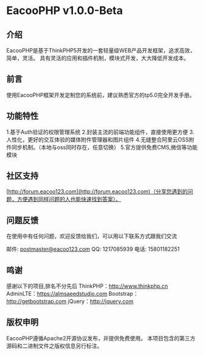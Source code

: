 EacooPHP v1.0.0-Beta
===============
## 介绍
EacooPHP是基于ThinkPHP5开发的一套轻量级WEB产品开发框架，追求高效，简单，灵活。
具有灵活的应用和插件机制，模块式开发，大大降低开发成本。

## 前言

使用EacooPHP框架开发定制您的系统前，建议熟悉官方的tp5.0完全开发手册。

## 功能特性
1.基于Auth验证的权限管理系统
2.封装主流的前端功能组件，直接使用更方便
3.人性化，更好的交互体验的媒体附件管理器和图片组件
4.无缝整合阿里云OSS附件同步机制。（本地与oss同时存在，任意切换）
5.官方提供免费CMS,微信等功能模块

## 社区支持

[http://forum.eacoo123.com](http://forum.eacoo123.com)（分享您遇到的问题，方便遇到同样问题的人也能快速找到答案）。

## 问题反馈

在使用中有任何问题，欢迎反馈给我们，可以用以下联系方式跟我们交流

邮件: postmaster@eacoo123.com
QQ: 1217085939
电话: 15801182251

## 鸣谢
感谢以下的项目,排名不分先后
ThinkPHP：http://www.thinkphp.cn
AdminLTE：https://almsaeedstudio.com
Bootstrap：http://getbootstrap.com
jQuery：http://jquery.com

## 版权申明
EacooPHP遵循Apache2开源协议发布，并提供免费使用。
本项目包含的第三方源码和二进制文件之版权信息另行标注。